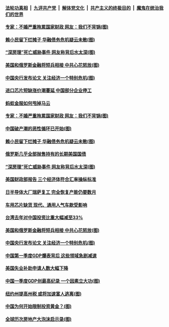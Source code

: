 

####  [法轮功真相](../../../../basic/blob/master/README.md?t=04190731) &nbsp;|&nbsp; [九评共产党](../../../../9ping.md/blob/master/README.md?t=04190731) &nbsp;|&nbsp; [解体党文化](../../../../jtdwh.md/blob/master/README.md?t=04190731)  &nbsp;|&nbsp; [共产主义的终极目的](../../../../gczydzjmd.md/blob/master/README.md?t=04190731) &nbsp;|&nbsp; [魔鬼在统治我们的世界](../../../../mgztzwmdsj.md/blob/master/README.md?t=04190731) 


#### [专家：不婚严重拖累国家财政 网友：我们不背锅(图)](../pages/p5/969077.md?t=04190731) 

#### [赖小民留下烂摊子 华融债务危机疑云未散(图)](../pages/p5/969040.md?t=04190731) 

#### [“深房理”死亡威胁事件 网友称背后水太深(图)](../pages/p5/968987.md?t=04190731) 

#### [美国和俄罗斯金融将短兵相接 中共心花怒放(图)](../pages/p5/968958.md?t=04190731) 

#### [中国央行发布论文 关注经济一个特别危机(图)](../pages/p5/968944.md?t=04190731) 

#### [进口芯片短缺涨价潮蔓延 中国部分企业停工](../pages/p5/969152.md?t=04190731) 

#### [蚂蚁金服如何甩掉马云](../pages/p5/969116.md?t=04190731) 


#### [专家：不婚严重拖累国家财政 网友：我们不背锅(图)](../pages/p5/969077.md?t=04190731) 

#### [中国破产潮的恶性循环已开始(图)](../pages/p5/969047.md?t=04190731) 

#### [赖小民留下烂摊子 华融债务危机疑云未散(图)](../pages/p5/969040.md?t=04190731) 

#### [俄罗斯几乎全部抛售持有的长期美国国债](../pages/p5/969032.md?t=04190731) 

#### [“深房理”死亡威胁事件 网友称背后水太深(图)](../pages/p5/968987.md?t=04190731) 

#### [美国财政部报告 三个经济体符合汇率操纵标准](../pages/p5/969031.md?t=04190731) 

#### [日半导体大厂瑞萨复工 完全恢复产能仍要数月](../pages/p5/969009.md?t=04190731) 

#### [车用芯片缺货 现代、通用人气车款受影响](../pages/p5/969007.md?t=04190731) 

#### [台湾去年对中国投资比重大幅减至33%](../pages/p5/969005.md?t=04190731) 

#### [美国和俄罗斯金融将短兵相接 中共心花怒放(图)](../pages/p5/968958.md?t=04190731) 

#### [中国央行发布论文 关注经济一个特别危机(图)](../pages/p5/968944.md?t=04190731) 

#### [中国第一季度GDP爆表背后 这些领域急剧减速](../pages/p5/968939.md?t=04190731) 

#### [美国失业补助申请人数大幅下降](../pages/p5/968938.md?t=04190731) 

#### [中国一季度GDP创最高纪录 一个因素立大功(图)](../pages/p5/968937.md?t=04190731) 

#### [纽约州提高州税 或将加速富人逃离(图)](../pages/p5/968906.md?t=04190731) 

#### [中国为何开始限制投资黄金？(图)](../pages/p5/968910.md?t=04190731) 

#### [全球历次房地产大泡沫启示录(图)](../pages/p5/968912.md?t=04190731) 


